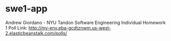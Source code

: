 # swe1-app
Andrew Giordano - NYU Tandon Software Engineering Individual Homework 1
Poll Link:
http://my-env.eba-gcdtznwm.us-west-2.elasticbeanstalk.com/polls/
